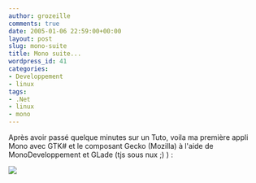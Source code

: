```yaml
---
author: grozeille
comments: true
date: 2005-01-06 22:59:00+00:00
layout: post
slug: mono-suite
title: Mono suite...
wordpress_id: 41
categories:
- Developpement
- linux
tags:
- .Net
- linux
- mono
---
```


Après avoir passé quelque minutes sur un Tuto, voila ma première appli Mono avec GTK# et le composant Gecko (Mozilla) à l'aide de MonoDeveloppement et GLade (tjs sous nux ;) ) :




[![](http://grozeille.files.wordpress.com/2005/01/gtksharp.jpg)](http://grozeille.files.wordpress.com/2005/01/gtksharp.jpg)
